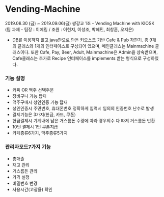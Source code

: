 # Vending-Machine

2019.08.30 (금) ~ 2019.09.06(금) 쌍강교 1조 - Vending Machine with KIOSK (팀 과제 - 팀장 : 이예림 / 조원 : 이현지, 이성조, 박혜민, 최창훈, 오지은)

- DB를 이용하지 않고 java만으로 만든 키오스크 기반 Cafe & Pub 자판기.
총 9개의 클래스와 1개의 인터페이스로 구성되어 있으며, 메인클래스는 Mainmachine 클래스이다.
또한 Cafe, Pay, Beer, Adult, Mainmachine은 Admin을 상속받으며, Cafe클래스는 추가로 Recipe 인터페이스를 implements 받는 형식으로 구성하였다.

### 기능 설명

- 커피 OR 맥주 선택주문  
- 장바구니 기능 탑재  
- 맥주구매시 성인인증 기능 탑재  
- 성인인증시 주민번호, 휴대폰번호 정확하게 입력시 임의의 인증번호 난수로 발생
- 결제기능은 3가지(현금, 카드, 쿠폰)  
- 현금결제시 기계내에 남은 거스름돈 수량에 따라 경우의수 다 따져 거스름돈 반환
- 10번 결제시 1번 쿠폰지급
- 카페종류6가지, 맥주종류5가지  

### 관리자모드7가지 기능

- 총매출  
- 재고 관리  
- 거스름돈 관리  
- 가격 설정  
- 비밀번호 변경  
- 사용시간(고장율) 확인  

